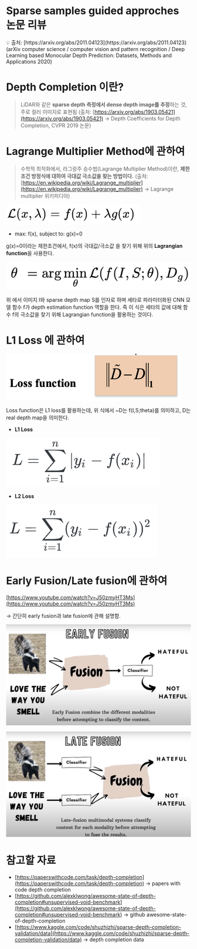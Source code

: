 # Sparse samples guided approches 논문 리뷰

<aside>
💡 출처: 
[https://arxiv.org/abs/2011.04123](https://arxiv.org/abs/2011.04123) (arXiv computer science / computer vision and pattern recognition / Deep Learning based Monocular Depth Prediction: Datasets, Methods and Applications 2020)

</aside>

# Depth Completion 이란?

> LiDAR와 같은 **sparse depth 측정에서 dense depth image를 추정**하는 것, 주로 컬러 이미지로 표현됨 (출처: [https://arxiv.org/abs/1903.05421](https://arxiv.org/abs/1903.05421) → Depth Coefficients for Depth Completion, CVPR 2019 논문)
> 

# Lagrange Multiplier Method에 관하여

> 수학적 최적화에서, 라그랑주 승수법(Lagrange Multiplier Method)이란, **제한조건 방정식에 대하여 극대값 극소값을 찾는 방법이다.** (출처: [https://en.wikipedia.org/wiki/Lagrange_multiplier](https://en.wikipedia.org/wiki/Lagrange_multiplier) → Lagrange multiplier 위키피디아)
> 

![Untitled](/BTS_daeri_breaker/Sparse%20samples%20guided%20approches%20%EB%85%BC%EB%AC%B8%20%EB%A6%AC%EB%B7%B0/Untitled.png)

- max: f(x), subject to: g(x)=0

g(x)=0이라는 제한조건에서, f(x)의 극대값/극소값 을 찾기 위해 위의 **Lagrangian function**을 사용한다.

![Untitled](/BTS_daeri_breaker/Sparse%20samples%20guided%20approches%20%EB%85%BC%EB%AC%B8%20%EB%A6%AC%EB%B7%B0/Untitled%201.png)

위 에서 이미지 I와 sparse depth map S를 인자로 하며 세타로 파라미터화된 CNN 모델 함수 f가 depth estimation function 역할을 한다. 즉 이 식은 세타의 값에 대해  함수 f의 극소값을 찾기 위해 Lagrangian function을 활용하는 것이다.

# L1 Loss 에 관하여

![Untitled](/BTS_daeri_breaker/Sparse%20samples%20guided%20approches%20%EB%85%BC%EB%AC%B8%20%EB%A6%AC%EB%B7%B0/Untitled%202.png)

Loss function은 L1 loss를 활용하는데, 위 식에서 ~D는 f(I,S;theta)를 의미하고, D는 real depth map을 의미한다.

- **L1 Loss**

![Untitled](/BTS_daeri_breaker/Sparse%20samples%20guided%20approches%20%EB%85%BC%EB%AC%B8%20%EB%A6%AC%EB%B7%B0/Untitled%203.png)

- **L2 Loss**

![Untitled](/BTS_daeri_breaker/Sparse%20samples%20guided%20approches%20%EB%85%BC%EB%AC%B8%20%EB%A6%AC%EB%B7%B0/Untitled%204.png)

# Early Fusion/Late fusion에 관하여

[https://www.youtube.com/watch?v=J50zmyHT3Ms](https://www.youtube.com/watch?v=J50zmyHT3Ms)

→ 간단히 early fusion과 late fusion에 관해 설명함.

![Untitled](/BTS_daeri_breaker/Sparse%20samples%20guided%20approches%20%EB%85%BC%EB%AC%B8%20%EB%A6%AC%EB%B7%B0/Untitled%205.png)

![Untitled](/BTS_daeri_breaker/Sparse%20samples%20guided%20approches%20%EB%85%BC%EB%AC%B8%20%EB%A6%AC%EB%B7%B0/Untitled%206.png)

# 참고할 자료

- [https://paperswithcode.com/task/depth-completion](https://paperswithcode.com/task/depth-completion) → papers with code depth completion
- [https://github.com/alexklwong/awesome-state-of-depth-completion#unsupervised-void-benchmark](https://github.com/alexklwong/awesome-state-of-depth-completion#unsupervised-void-benchmark) → github awesome-state-of-depth-completion
- [https://www.kaggle.com/code/shuzhizhi/sparse-depth-completion-validation/data](https://www.kaggle.com/code/shuzhizhi/sparse-depth-completion-validation/data) → depth completion data